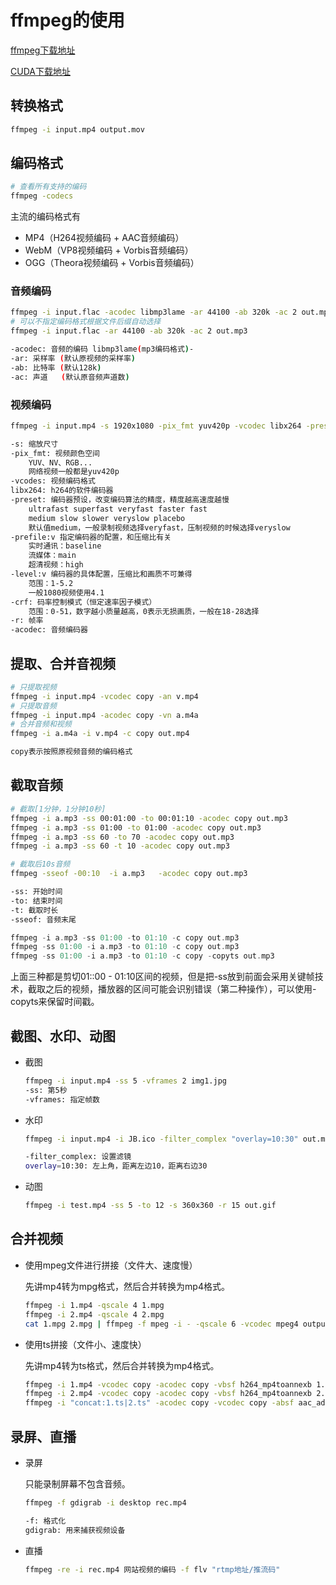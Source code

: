 # ffmpeg的使用

[ffmpeg下载地址](http://ffmpeg.org/download.html)

[CUDA下载地址](https://developer.nvidia.com/cuda-downloads)



## 转换格式

```bash
ffmpeg -i input.mp4 output.mov
```



## 编码格式

```bash
# 查看所有支持的编码
ffmpeg -codecs
```

主流的编码格式有

- MP4（H264视频编码 + AAC音频编码）
- WebM（VP8视频编码 + Vorbis音频编码）
- OGG（Theora视频编码 + Vorbis音频编码）



### 音频编码

```bash
ffmpeg -i input.flac -acodec libmp3lame -ar 44100 -ab 320k -ac 2 out.mp3
# 可以不指定编码格式根据文件后缀自动选择
ffmpeg -i input.flac -ar 44100 -ab 320k -ac 2 out.mp3

-acodec: 音频的编码 libmp3lame(mp3编码格式)-
-ar: 采样率 (默认原视频的采样率)
-ab: 比特率 (默认128k)
-ac: 声道   (默认原音频声道数)
```





### 视频编码

```bash
ffmpeg -i input.mp4 -s 1920x1080 -pix_fmt yuv420p -vcodec libx264 -preset medium -profile:v high -level:v 4.1 -crf 23 -acodec aac -ar 44100 -ac 2 -ab 128k output.mp4

-s: 缩放尺寸
-pix_fmt: 视频颜色空间
	YUV、NV、RGB...
	网络视频一般都是yuv420p
-vcodes: 视频编码格式
libx264: h264的软件编码器
-preset: 编码器预设，改变编码算法的精度，精度越高速度越慢
	ultrafast superfast veryfast faster fast
	medium slow slower veryslow placebo
	默认值medium，一般录制视频选择veryfast，压制视频的时候选择veryslow
-prefile:v 指定编码器的配置，和压缩比有关
	实时通讯：baseline
	流媒体：main
	超清视频：high
-level:v 编码器的具体配置，压缩比和画质不可兼得
	范围：1-5.2
	一般1080视频使用4.1
-crf: 码率控制模式（恒定速率因子模式）
	范围：0-51，数字越小质量越高，0表示无损画质，一般在18-28选择
-r: 帧率
-acodec: 音频编码器
```





## 提取、合并音视频

```bash
# 只提取视频
ffmpeg -i input.mp4 -vcodec copy -an v.mp4
# 只提取音频
ffmpeg -i input.mp4 -acodec copy -vn a.m4a
# 合并音频和视频
ffmpeg -i a.m4a -i v.mp4 -c copy out.mp4

copy表示按照原视频音频的编码格式
```



## 截取音频

```bash
# 截取[1分钟，1分钟10秒]
ffmpeg -i a.mp3 -ss 00:01:00 -to 00:01:10 -acodec copy out.mp3
ffmpeg -i a.mp3 -ss 01:00 -to 01:00 -acodec copy out.mp3
ffmpeg -i a.mp3 -ss 60 -to 70 -acodec copy out.mp3
ffmpeg -i a.mp3 -ss 60 -t 10 -acodec copy out.mp3

# 截取后10s音频
ffmpeg -sseof -00:10  -i a.mp3   -acodec copy out.mp3

-ss: 开始时间
-to: 结束时间
-t: 截取时长
-sseof: 音频末尾
```

```cpp
ffmpeg -i a.mp3 -ss 01:00 -to 01:10 -c copy out.mp3
ffmpeg -ss 01:00 -i a.mp3 -to 01:10 -c copy out.mp3
ffmpeg -ss 01:00 -i a.mp3 -to 01:10 -c copy -copyts out.mp3
```

上面三种都是剪切01::00 - 01:10区间的视频，但是把-ss放到前面会采用关键帧技术，截取之后的视频，播放器的区间可能会识别错误（第二种操作），可以使用-copyts来保留时间戳。



## 截图、水印、动图

- 截图

  ```bash
  ffmpeg -i input.mp4 -ss 5 -vframes 2 img1.jpg   
  -ss: 第5秒
  -vframes: 指定帧数
  ```



- 水印

  ```bash
  ffmpeg -i input.mp4 -i JB.ico -filter_complex "overlay=10:30" out.mp4
  
  -filter_complex: 设置滤镜
  overlay=10:30: 左上角，距离左边10，距离右边30
  ```



- 动图

  ```bash
  ffmpeg -i test.mp4 -ss 5 -to 12 -s 360x360 -r 15 out.gif
  ```

  

## 合并视频

- 使用mpeg文件进行拼接（文件大、速度慢）

  先讲mp4转为mpg格式，然后合并转换为mp4格式。

  ```bash
  ffmpeg -i 1.mp4 -qscale 4 1.mpg
  ffmpeg -i 2.mp4 -qscale 4 2.mpg
  cat 1.mpg 2.mpg | ffmpeg -f mpeg -i - -qscale 6 -vcodec mpeg4 output.mp4
  ```

- 使用ts拼接（文件小、速度快）

  先讲mp4转为ts格式，然后合并转换为mp4格式。

  ```bash
  ffmpeg -i 1.mp4 -vcodec copy -acodec copy -vbsf h264_mp4toannexb 1.ts
  ffmpeg -i 2.mp4 -vcodec copy -acodec copy -vbsf h264_mp4toannexb 2.ts
  ffmpeg -i "concat:1.ts|2.ts" -acodec copy -vcodec copy -absf aac_adtstoasc output.mp4
  
  ```



## 录屏、直播

- 录屏

  只能录制屏幕不包含音频。

  ```bash
  ffmpeg -f gdigrab -i desktop rec.mp4
  
  -f: 格式化
  gdigrab: 用来捕获视频设备
  ```

- 直播

  ```bash
  ffmpeg -re -i rec.mp4 网站视频的编码 -f flv "rtmp地址/推流码"
  ```

  

  